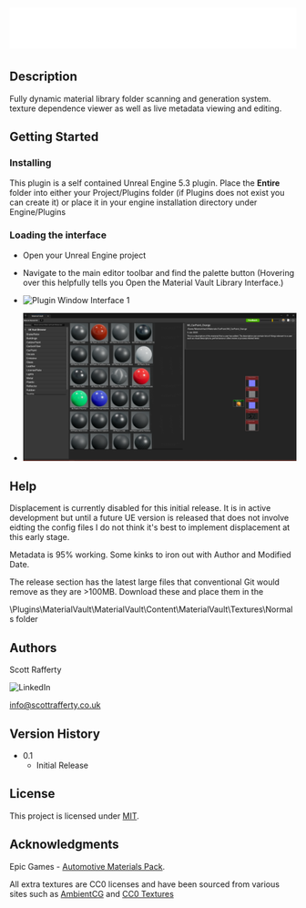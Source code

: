 

# ![Logo](Logo_materialVault_v002.png)

## Description

Fully dynamic material library folder scanning and generation system. texture dependence viewer as well as live metadata viewing and editing. 

## Getting Started

### Installing

This plugin is a self contained Unreal Engine 5.3 plugin. Place the **Entire** folder into either your Project/Plugins folder (if Plugins does not exist you can create it) or place it in your engine installation directory under Engine/Plugins

### Loading the interface

* Open your Unreal Engine project
* Navigate to the main editor toolbar and find the palette button (Hovering over this helpfully tells you Open the Material Vault Library Interface.)

* ![Plugin Window Interface 1](MV_Load.gif)

* ![Plugin Window Interface 2](PluginThumbnail.png)

## Help

Displacement is currently disabled for this initial release. It is in active development but until a future UE version is released that does not involve eidting the config files I do not think it's best to implement displacement at this early stage. 

Metadata is 95% working. Some kinks to iron out with Author and Modified Date.

The release section has the latest large files that conventional Git would remove as they are >100MB. Download these and place them in the 

\Plugins\MaterialVault\MaterialVault\Content\MaterialVault\Textures\Normals folder

## Authors


Scott Rafferty

![LinkedIn](https://img.shields.io/badge/linkedin-%230077B5.svg?style=for-the-badge&logo=linkedin&logoColor=whitehttps://www.linkedin.com/in/scott-rafferty/ )


info@scottrafferty.co.uk

## Version History

* 0.1
    * Initial Release

## License

This project is licensed under [MIT](License).

## Acknowledgments

Epic Games - [Automotive Materials Pack](https://www.unrealengine.com/id/login/api/login?client_id=43e2dea89b054198a703f6199bee6d5b&redirect_uri=https%3A%2F%2Fwww.unrealengine.com%2Fmarketplace%2Fen-US%2Fproduct%2Fautomotive-material-pack%3FsessionInvalidated%3Dtrue&prompt=pass_through). 

All extra textures are CC0 licenses and have been sourced from various sites such as [AmbientCG](https://ambientcg.com/) and [CC0 Textures](https://cc0-textures.com/)
